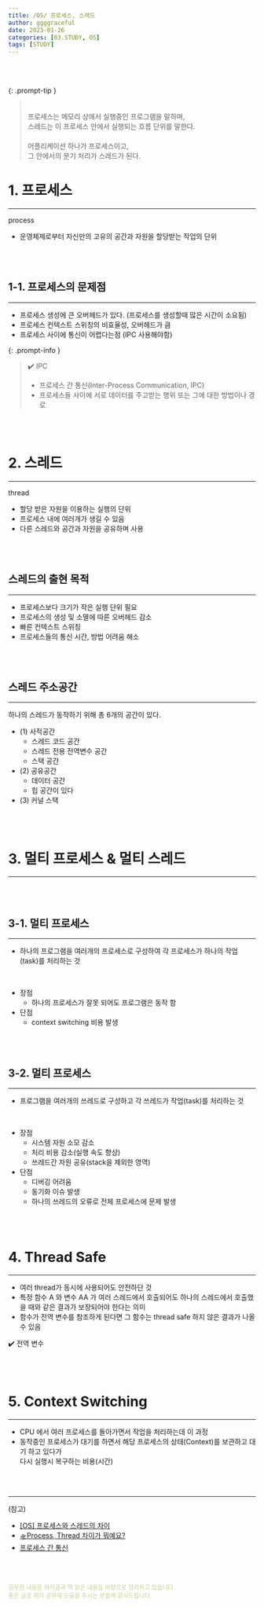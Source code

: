 ```yaml
---
title: /OS/ 프로세스, 스레드
author: ggggraceful
date: 2023-01-26
categories: [03.STUDY, OS]
tags: [STUDY]
---
```


<br/>
<br/>

{: .prompt-tip }
> 　  
> 프로세스는 메모리 상에서 실행중인 프로그램을 말하며,  
> 스레드는 이 프로세스 안에서 실행되는 흐름 단위를 말한다.  
> 　  
> 어플리케이션 하나가 프로세스이고,  
> 그 안에서의 분기 처리가 스레드가 된다.



# 1. 프로세스

---

process

- 운영체제로부터 자신만의 고유의 공간과 자원을 할당받는 작업의 단위

<br/>
<br/>

## 1-1. 프로세스의 문제점

---
 
- 프로세스 생성에 큰 오버헤드가 있다. (프로세스를 생성할때 많은 시간이 소요됨)
- 프로세스 컨텍스트 스위칭의 비효율성, 오버헤드가 큼
- 프로세스 사이에 통신이 어렵다는점 (IPC 사용해야함)

{: .prompt-info }
> ✔️ IPC  
> - 프로세스 간 통신(Inter-Process Communication, IPC)  
> - 프로세스들 사이에 서로 데이터를 주고받는 행위 또는 그에 대한 방법이나 경로

<br/>
<br/>

# 2. 스레드

---
 
thread

- 할당 받은 자원을 이용하는 실행의 단위
- 프로세스 내에 여러개가 생길 수 있음
- 다른 스레드와 공간과 자원을 공유하며 사용

<br/>
<br/>

## 스레드의 출현 목적

--- 

- 프로세스보다 크기가 작은 실행 단위 필요
- 프로세스의 생성 및 소멸에 따른 오버헤드 감소
- 빠른 컨텍스트 스위칭
- 프로세스들의 통신 시간, 방법 어려움 해소

<br/>
<br/>

## 스레드 주소공간

---

하나의 스레드가 동작하기 위해 총 6개의 공간이 있다.

 - (1) 사적공간
   - 스레드 코드 공간
   - 스레드 전용 전역변수 공간
   - 스택 공간
 - (2) 공유공간
   - 데이터 공간
   - 힙 공간이 있다
 - (3) 커널 스택

<br/>
<br/>

# 3. 멀티 프로세스 & 멀티 스레드

---

<br/>
<br/>

## 3-1. 멀티 프로세스

---

- 하나의 프로그램을 여러개의 프로세스로 구성하여 각 프로세스가 하나의 작업(task)를 처리하는 것

<br/>

- 장점
  - 하나의 프로세스가 잘못 되어도 프로그램은 동작 함
- 단점 
  - context switching 비용 발생

<br/>
<br/>

## 3-2. 멀티 프로세스

---

- 프로그램을 여러개의 쓰레드로 구성하고 각 쓰레드가 작업(task)를 처리하는 것

<br/>

- 장점 
  - 시스템 자원 소모 감소
  - 처리 비용 감소(실행 속도 향상)
  - 쓰레드간 자원 공유(stack을 제외한 영역)
- 단점 
  - 디버깅 어려움
  - 동기화 이슈 발생
  - 하나의 쓰레드의 오류로 전체 프로세스에 문제 발생

<br/>
<br/>

# 4. Thread Safe

---

- 여러 thread가 동시에 사용되어도 안전하단 것
- 특정 함수 A 와 변수 AA 가 여러 스레드에서 호출되어도 하나의 스레드에서 호출했을 때와 같은 결과가 보장되어야 한다는 의미
- 함수가 전역 변수를 참조하게 된다면 그 함수는 thread safe 하지 않은 결과가 나올 수 있음

✔️ 전역 변수

<br/>
<br/>

# 5. Context Switching 

---

- CPU 에서 여러 프로세스를 돌아가면서 작업을 처리하는데 이 과정
- 동작중인 프로세스가 대기를 하면서 해당 프로세스의 상태(Context)를 보관하고 대기 하고 있다가   
  다시 실행시 복구하는 비용(시간)

<br/>
<br/>

---

(참고)

- [[OS] 프로세스와 스레드의 차이](https://gmlwjd9405.github.io/2018/09/14/process-vs-thread.html)
- [🛸Process, Thread 차이가 뭐예요?](https://brunch.co.kr/@babosamo/100)
- [프로세스 간 통신](https://ko.wikipedia.org/wiki/%ED%94%84%EB%A1%9C%EC%84%B8%EC%8A%A4_%EA%B0%84_%ED%86%B5%EC%8B%A0)

<br/>
<br/>

<span style="font-size: 12px; color:  #cbce91"> 공부한 내용을 여러글과 책 읽은 내용을 바탕으로 정리하고 있습니다.</span>  
<span style="font-size: 12px; color:  #cbce91"> 좋은 글로 저의 공부에 도움을 주시는 분들께 감사드립니다. </span>

<!--

❤️면접예상질문 ❤️

- 질문자의 의도
잘못된 프로세스, 스레드의 사용은 심각한 오류를 발생할 수 있다.
또한 디버깅이나 오류 해결의 어려움이 크다.
프로세스, 쓰레드의 정의에 대해서 정확히 알고 있는지 확인해야 한다.
아니, 잘못 알고 있는 부분이 없는지 확인해야 한다.

프로세스와 쓰레드에 대한 간단한 질문으로 왜 비동기 프로그래밍을 하는지 비동기 프로그래밍이 무엇인지를 연속적으로 물어볼 수 있을 것이다.

Thread Safe: 동기화, mutext, semaphore, synchronized
Thread 의 개수 설정 : 리틀의 법칙


-->
